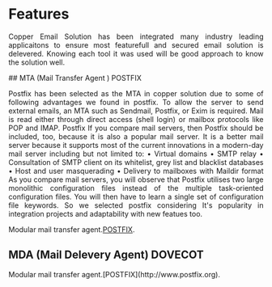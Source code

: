 # Features
<p align="justify">
Copper Email Solution has been integrated many industry leading applicaitons to ensure most featurefull and secured email solution is delevered. Knowing each tool it was used will be good approach to know the solution well.
</p>
## MTA (Mail Transfer Agent ) POSTFIX 
<p align="justify">
Postfix has been selected as the MTA in copper solution due to some of following advantages we found in postfix. To allow the server to send external emails, an MTA such as Sendmail, Postfix, or Exim is required. Mail is read either through direct access (shell login) or mailbox protocols like POP and IMAP. 
Postfix If you compare mail servers, then Postfix should be included, too, because it is also a popular mail server. It is a better mail server because it supports most of the current innovations in a modern-day mail server including but not limited to: • Virtual domains • SMTP relay • Consultation of SMTP client on its whitelist, grey list and blacklist databases • Host and user masquerading • Delivery to mailboxes with Maildir format As you compare mail servers, you will observe that Postfix utilises two large monolithic configuration files instead of the multiple task-oriented configuration files. You will then have to learn a single set of configuration file keywords. So we selected postfix considering It's popularity in integration projects and adaptability with new featues too.
</p>

Modular mail transfer agent.[POSTFIX](http://www.postfix.org).

## MDA (Mail Delevery Agent) DOVECOT

<p align="justify">


 
</p>
 Modular mail transfer agent.[POSTFIX](http://www.postfix.org).
